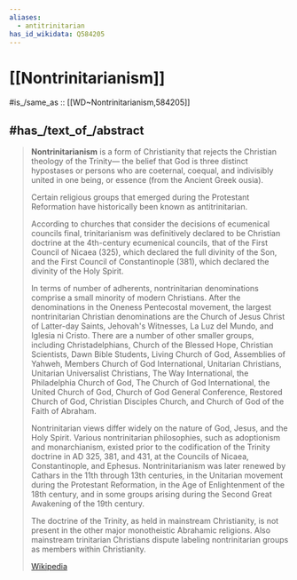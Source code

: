 ```yaml
---
aliases:
  - antitrinitarian
has_id_wikidata: Q584205
---
```


# [[Nontrinitarianism]] 

#is_/same_as :: [[WD~Nontrinitarianism,584205]] 

## #has_/text_of_/abstract 

> **Nontrinitarianism** is a form of Christianity that rejects the Christian theology of the Trinity—
> the belief that God is three distinct hypostases or persons 
> who are coeternal, coequal, and indivisibly united in one being, or essence (from the Ancient Greek ousia). 
> 
> Certain religious groups that emerged during the Protestant Reformation 
> have historically been known as antitrinitarian.
>
> According to churches that consider the decisions of ecumenical councils final, 
> trinitarianism was definitively declared to be Christian doctrine 
> at the 4th-century ecumenical councils, that of the First Council of Nicaea (325), 
> which declared the full divinity of the Son, 
> and the First Council of Constantinople (381), which declared the divinity of the Holy Spirit.
>
> In terms of number of adherents, nontrinitarian denominations comprise a small minority of modern Christians. After the denominations in the Oneness Pentecostal movement, the largest nontrinitarian Christian denominations are the Church of Jesus Christ of Latter-day Saints, Jehovah's Witnesses, La Luz del Mundo, and Iglesia ni Cristo. There are a number of other smaller groups, including Christadelphians, Church of the Blessed Hope, Christian Scientists, Dawn Bible Students, Living Church of God, Assemblies of Yahweh, Members Church of God International, Unitarian Christians, Unitarian Universalist Christians, The Way International, the Philadelphia Church of God, The Church of God International, the United Church of God, Church of God General Conference, Restored Church of God, Christian Disciples Church, and Church of God of the Faith of Abraham.
>
> Nontrinitarian views differ widely on the nature of God, Jesus, and the Holy Spirit. Various nontrinitarian philosophies, such as adoptionism and monarchianism, existed prior to the codification of the Trinity doctrine in AD 325, 381, and 431, at the Councils of Nicaea, Constantinople, and Ephesus. Nontrinitarianism was later renewed by Cathars in the 11th through 13th centuries, in the Unitarian movement during the Protestant Reformation, in the Age of Enlightenment of the 18th century, and in some groups arising during the Second Great Awakening of the 19th century.
>
> The doctrine of the Trinity, as held in mainstream Christianity, is not present in the other major monotheistic Abrahamic religions. Also mainstream trinitarian Christians dispute labeling nontrinitarian groups as members within Christianity.
>
> [Wikipedia](https://en.wikipedia.org/wiki/Nontrinitarianism) 

